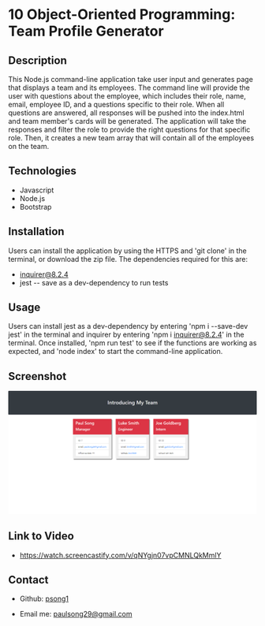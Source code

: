 # 10 Object-Oriented Programming: Team Profile Generator

## Description

This Node.js command-line application take user input and generates page that displays a team and its employees. The command line will provide the user with questions about the employee, which includes their role, name, email, employee ID, and a questions specific to their role.
When all questions are answered, all responses will be pushed into the index.html and team member's cards will be generated. The application will take the responses and filter the role to provide the right questions for that specific role. Then, it creates a new team array that will contain all of the employees on the team.

## Technologies

* Javascript
* Node.js
* Bootstrap

## Installation

Users can install the application by using the HTTPS and 'git clone' in the terminal, or download the zip file. 
The dependencies required for this are:

* inquirer@8.2.4
* jest -- save as a dev-dependency to run tests

## Usage

Users can install jest as a dev-dependency by entering 'npm i --save-dev jest' in the terminal and inquirer by entering 'npm i inquirer@8.2.4' in the terminal. Once installed, 'npm run test' to see if the functions are working as expected, and 'node index' to start the command-line application.

## Screenshot 

![img](./Assets/Screenshot%202023-03-09%20185606.png)

## Link to Video

* https://watch.screencastify.com/v/qNYgjn07vpCMNLQkMmlY

## Contact

* Github: [psong1](https://github.com/psong1) 

* Email me: paulsong29@gmail.com


